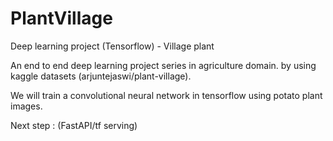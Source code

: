 # PlantVillage
Deep learning project (Tensorflow) - Village plant 

An end to end deep learning project series in agriculture domain. 
by using kaggle datasets (arjuntejaswi/plant-village).

We will train a convolutional neural network in tensorflow using potato plant images.

Next step :
(FastAPI/tf serving)
